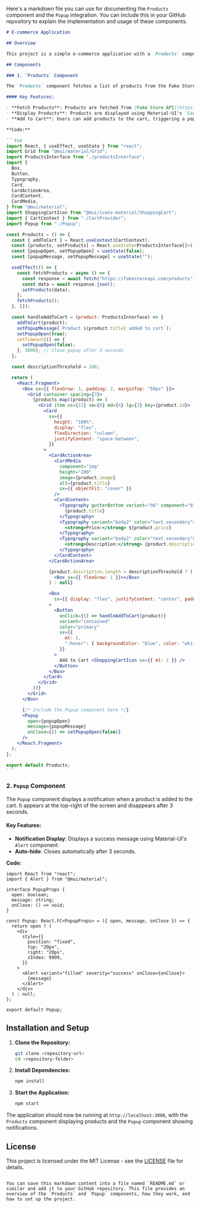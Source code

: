 Here's a markdown file you can use for documenting the `Products` component and the `Popup` integration. You can include this in your GitHub repository to explain the implementation and usage of these components.

````markdown
# E-commerce Application

## Overview

This project is a simple e-commerce application with a `Products` component displaying a list of products fetched from an API. Users can add products to their cart, and a popup notification will appear to confirm the addition.

## Components

### 1. `Products` Component

The `Products` component fetches a list of products from the Fake Store API and displays them in a grid layout. Each product is shown in a card with an image, title, price, and description. Users can add products to their cart using the "Add to Cart" button.

#### Key Features:

- **Fetch Products**: Products are fetched from [Fake Store API](https://fakestoreapi.com/products).
- **Display Products**: Products are displayed using Material-UI's `Card` component.
- **Add to Cart**: Users can add products to the cart, triggering a popup notification.

**Code:**

```tsx
import React, { useEffect, useState } from "react";
import Grid from "@mui/material/Grid";
import ProductsInterface from "./productsInterface";
import {
  Box,
  Button,
  Typography,
  Card,
  CardActionArea,
  CardContent,
  CardMedia,
} from "@mui/material";
import ShoppingCartIcon from "@mui/icons-material/ShoppingCart";
import { CartContext } from "./CartProvider";
import Popup from "./Popup";

const Products = () => {
  const { addToCart } = React.useContext(CartContext);
  const [products, setProducts] = React.useState<ProductsInterface[]>([]);
  const [popupOpen, setPopupOpen] = useState(false);
  const [popupMessage, setPopupMessage] = useState("");

  useEffect(() => {
    const fetchProducts = async () => {
      const response = await fetch("https://fakestoreapi.com/products");
      const data = await response.json();
      setProducts(data);
    };
    fetchProducts();
  }, []);

  const handleAddToCart = (product: ProductsInterface) => {
    addToCart(product);
    setPopupMessage(`Product ${product.title} added to cart`);
    setPopupOpen(true);
    setTimeout(() => {
      setPopupOpen(false);
    }, 3000); // Close popup after 3 seconds
  };

  const descriptionThreshold = 100;

  return (
    <React.Fragment>
      <Box sx={{ flexGrow: 1, padding: 2, marginTop: "50px" }}>
        <Grid container spacing={3}>
          {products.map((product) => (
            <Grid item xs={12} sm={6} md={4} lg={3} key={product.id}>
              <Card
                sx={{
                  height: "100%",
                  display: "flex",
                  flexDirection: "column",
                  justifyContent: "space-between",
                }}
              >
                <CardActionArea>
                  <CardMedia
                    component="img"
                    height="200"
                    image={product.image}
                    alt={product.title}
                    sx={{ objectFit: "cover" }}
                  />
                  <CardContent>
                    <Typography gutterBottom variant="h6" component="div">
                      {product.title}
                    </Typography>
                    <Typography variant="body2" color="text.secondary">
                      <strong>Price:</strong> ${product.price}
                    </Typography>
                    <Typography variant="body2" color="text.secondary">
                      <strong>Description:</strong> {product.description}
                    </Typography>
                  </CardContent>
                </CardActionArea>

                {product.description.length > descriptionThreshold ? (
                  <Box sx={{ flexGrow: 1 }}></Box>
                ) : null}

                <Box
                  sx={{ display: "flex", justifyContent: "center", padding: 2 }}
                >
                  <Button
                    onClick={() => handleAddToCart(product)}
                    variant="contained"
                    color="primary"
                    sx={{
                      mt: 2,
                      ":hover": { backgroundColor: "blue", color: "white" },
                    }}
                  >
                    Add to Cart <ShoppingCartIcon sx={{ ml: 1 }} />
                  </Button>
                </Box>
              </Card>
            </Grid>
          ))}
        </Grid>
      </Box>

      {/* Include the Popup component here */}
      <Popup
        open={popupOpen}
        message={popupMessage}
        onClose={() => setPopupOpen(false)}
      />
    </React.Fragment>
  );
};

export default Products;
```
````

### 2. `Popup` Component

The `Popup` component displays a notification when a product is added to the cart. It appears at the top-right of the screen and disappears after 3 seconds.

#### Key Features:

- **Notification Display**: Displays a success message using Material-UI's `Alert` component.
- **Auto-hide**: Closes automatically after 3 seconds.

**Code:**

```tsx
import React from "react";
import { Alert } from "@mui/material";

interface PopupProps {
  open: boolean;
  message: string;
  onClose: () => void;
}

const Popup: React.FC<PopupProps> = ({ open, message, onClose }) => {
  return open ? (
    <div
      style={{
        position: "fixed",
        top: "20px",
        right: "20px",
        zIndex: 9999,
      }}
    >
      <Alert variant="filled" severity="success" onClose={onClose}>
        {message}
      </Alert>
    </div>
  ) : null;
};

export default Popup;
```

## Installation and Setup

1. **Clone the Repository:**

   ```bash
   git clone <repository-url>
   cd <repository-folder>
   ```

2. **Install Dependencies:**

   ```bash
   npm install
   ```

3. **Start the Application:**
   ```bash
   npm start
   ```

The application should now be running at `http://localhost:3000`, with the `Products` component displaying products and the `Popup` component showing notifications.

## License

This project is licensed under the MIT License - see the [LICENSE](LICENSE) file for details.

```

You can save this markdown content into a file named `README.md` or similar and add it to your GitHub repository. This file provides an overview of the `Products` and `Popup` components, how they work, and how to set up the project.
```
